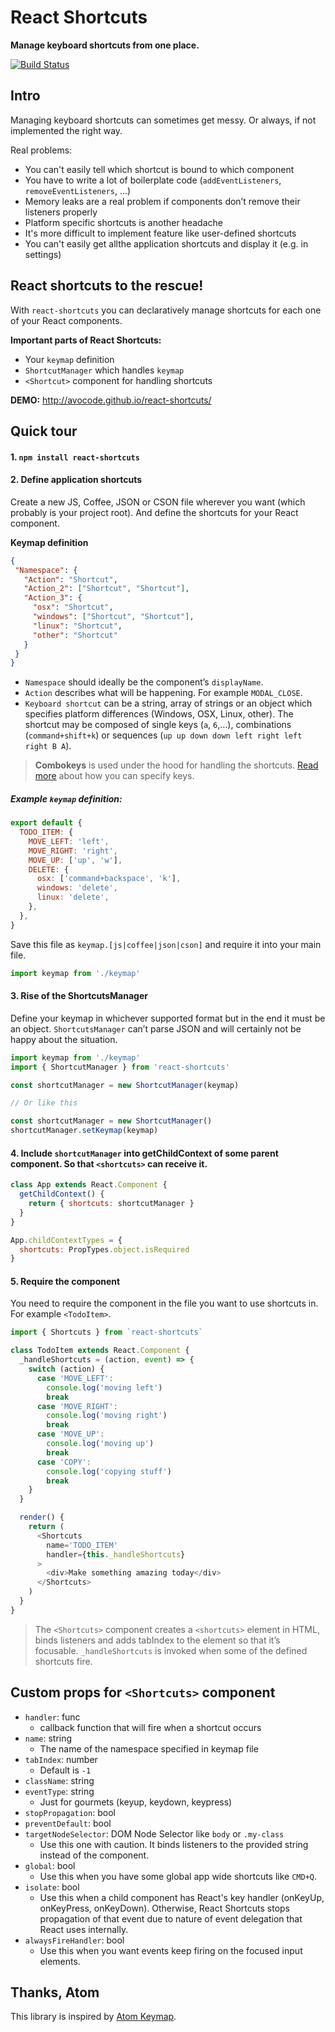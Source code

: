 React Shortcuts
=========

**Manage keyboard shortcuts from one place.**

[![Build Status](https://travis-ci.org/avocode/react-shortcuts.svg)][travis]


Intro
------


Managing keyboard shortcuts can sometimes get messy. Or always, if not implemented the right way.

Real problems:

- You can't easily tell which shortcut is bound to which component
- You have to write a lot of boilerplate code (`addEventListeners`, `removeEventListeners`, ...)
- Memory leaks are a real problem if components don’t remove their listeners properly
- Platform specific shortcuts is another headache
- It's more difficult to implement feature like user-defined shortcuts
- You can't easily get allthe application shortcuts and display it (e.g. in settings)


**React shortcuts to the rescue!**
-----------

With `react-shortcuts` you can declaratively manage shortcuts for each one of your React components.

**Important parts of React Shortcuts:**

- Your `keymap` definition
- `ShortcutManager` which handles `keymap`
- `<Shortcut>` component for handling shortcuts

**DEMO:** http://avocode.github.io/react-shortcuts/

Quick tour
----------


#### 1. `npm install react-shortcuts`


#### 2. **Define application shortcuts**

Create a new JS, Coffee, JSON or CSON file wherever you want (which probably is your project root). And define the shortcuts for your React component.

**Keymap definition**

```json
{
 "Namespace": {
   "Action": "Shortcut",
   "Action_2": ["Shortcut", "Shortcut"],
   "Action_3": {
     "osx": "Shortcut",
     "windows": ["Shortcut", "Shortcut"],
     "linux": "Shortcut",
     "other": "Shortcut"
   }
 }
}
```

- `Namespace` should ideally be the component’s `displayName`.
- `Action` describes what will be happening. For example `MODAL_CLOSE`.
- `Keyboard shortcut` can be a string, array of strings or an object which
  specifies platform differences (Windows, OSX, Linux, other). The
  shortcut may be composed of single keys (`a`, `6`,…), combinations
  (`command+shift+k`) or sequences (`up up down down left right left right B A`).

> **Combokeys** is used under the
  hood for handling the shortcuts. [Read more][mousetrap] about how you can
  specify keys.


##### Example `keymap` definition:


```javascript
export default {
  TODO_ITEM: {
    MOVE_LEFT: 'left',
    MOVE_RIGHT: 'right',
    MOVE_UP: ['up', 'w'],
    DELETE: {
      osx: ['command+backspace', 'k'],
      windows: 'delete',
      linux: 'delete',
    },
  },
}

```

Save this file as `keymap.[js|coffee|json|cson]` and require it into your main
file.

```javascript
import keymap from './keymap'
```

#### 3. Rise of the ShortcutsManager

Define your keymap in whichever supported format but in the end it must be an
object. `ShortcutsManager` can’t parse JSON and will certainly not be happy
about the situation.

```javascript
import keymap from './keymap'
import { ShortcutManager } from 'react-shortcuts'

const shortcutManager = new ShortcutManager(keymap)

// Or like this

const shortcutManager = new ShortcutManager()
shortcutManager.setKeymap(keymap)
```

#### 4. Include `shortcutManager` into getChildContext of some parent component. So that `<shortcuts>` can receive it.

```javascript
class App extends React.Component {
  getChildContext() {
    return { shortcuts: shortcutManager }
  }
}

App.childContextTypes = {
  shortcuts: PropTypes.object.isRequired
}
```

#### 5. Require the <shortcuts> component

You need to require the component in the file you want to use shortcuts in.
For example `<TodoItem>`.

```javascript
import { Shortcuts } from `react-shortcuts`

class TodoItem extends React.Component {
  _handleShortcuts = (action, event) => {
    switch (action) {
      case 'MOVE_LEFT':
        console.log('moving left')
        break
      case 'MOVE_RIGHT':
        console.log('moving right')
        break
      case 'MOVE_UP':
        console.log('moving up')
        break
      case 'COPY':
        console.log('copying stuff')
        break
    }
  }

  render() {
    return (
      <Shortcuts
        name='TODO_ITEM'
        handler={this._handleShortcuts}
      >
        <div>Make something amazing today</div>
      </Shortcuts>
    )
  }
}
```

> The `<Shortcuts>` component creates a `<shortcuts>` element in HTML, binds
  listeners and adds tabIndex to the element so that it’s focusable.
  `_handleShortcuts` is invoked when some of the defined shortcuts fire.

## Custom props for `<Shortcuts>` component

- `handler`: func
  - callback function that will fire when a shortcut occurs
- `name`: string
  - The name of the namespace specified in keymap file
- `tabIndex`: number
  - Default is `-1`
- `className`: string
- `eventType`: string
  - Just for gourmets (keyup, keydown, keypress)
- `stopPropagation`: bool
- `preventDefault`: bool
- `targetNodeSelector`: DOM Node Selector like `body` or `.my-class`
  - Use this one with caution. It binds listeners to the provided string instead
  of the component.
- `global`: bool
  - Use this when you have some global app wide shortcuts like `CMD+Q`.
- `isolate`: bool
  - Use this when a child component has React's key handler (onKeyUp, onKeyPress, onKeyDown). Otherwise, React Shortcuts stops propagation of that event due to nature of event delegation that React uses internally.
- `alwaysFireHandler`: bool
  - Use this when you want events keep firing on the focused input elements. 


## Thanks, Atom


This library is inspired by [Atom Keymap].


[Atom Keymap]: https://github.com/atom/atom-keymap/
[travis]: https://travis-ci.org/avocode/react-shortcuts
[mousetrap]: https://craig.is/killing/mice
[keymaps]: https://github.com/atom/atom-keymap/
